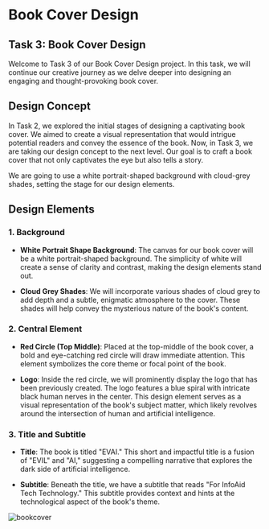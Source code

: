 # Book Cover Design

## Task 3: Book Cover Design

Welcome to Task 3 of our Book Cover Design project. In this task, we will continue our creative journey as we delve deeper into designing an engaging and thought-provoking book cover.

## Design Concept

In Task 2, we explored the initial stages of designing a captivating book cover. We aimed to create a visual representation that would intrigue potential readers and convey the essence of the book. Now, in Task 3, we are taking our design concept to the next level. Our goal is to craft a book cover that not only captivates the eye but also tells a story. 

We are going to use a white portrait-shaped background with cloud-grey shades, setting the stage for our design elements.

## Design Elements

### 1. Background

- **White Portrait Shape Background**: The canvas for our book cover will be a white portrait-shaped background. The simplicity of white will create a sense of clarity and contrast, making the design elements stand out.

- **Cloud Grey Shades**: We will incorporate various shades of cloud grey to add depth and a subtle, enigmatic atmosphere to the cover. These shades will help convey the mysterious nature of the book's content.

### 2. Central Element

- **Red Circle (Top Middle)**: Placed at the top-middle of the book cover, a bold and eye-catching red circle will draw immediate attention. This element symbolizes the core theme or focal point of the book.

- **Logo**: Inside the red circle, we will prominently display the logo that has been previously created. The logo features a blue spiral with intricate black human nerves in the center. This design element serves as a visual representation of the book's subject matter, which likely revolves around the intersection of human and artificial intelligence.

### 3. Title and Subtitle

- **Title**: The book is titled "EVAI." This short and impactful title is a fusion of "EVIL" and "AI," suggesting a compelling narrative that explores the dark side of artificial intelligence.

- **Subtitle**: Beneath the title, we have a subtitle that reads "For InfoAid Tech Technology." This subtitle provides context and hints at the technological aspect of the book's theme.



![bookcover](https://github.com/Aaffiya/aidtec_Logo-Banner_Design/assets/144488901/37e701d5-c1c2-4334-8aaf-d9f13a80d4fe)

